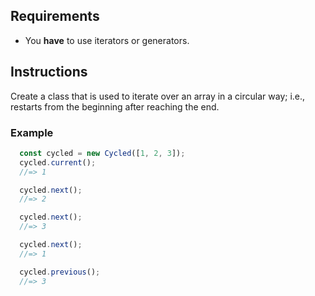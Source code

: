 ## Requirements
- You **have** to use iterators or generators.

## Instructions

Create a class that is used to iterate over an array in a circular way;
i.e., restarts from the beginning after reaching the end.

### Example

```js
  const cycled = new Cycled([1, 2, 3]);
  cycled.current();
  //=> 1

  cycled.next();
  //=> 2

  cycled.next();
  //=> 3

  cycled.next();
  //=> 1

  cycled.previous();
  //=> 3
```